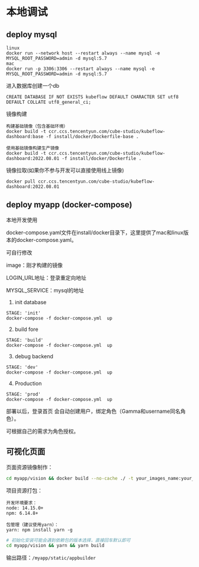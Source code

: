 
# 本地调试

## deploy mysql

```
linux
docker run --network host --restart always --name mysql -e MYSQL_ROOT_PASSWORD=admin -d mysql:5.7
mac
docker run -p 3306:3306 --restart always --name mysql -e MYSQL_ROOT_PASSWORD=admin -d mysql:5.7

```
进入数据库创建一个db
```
CREATE DATABASE IF NOT EXISTS kubeflow DEFAULT CHARACTER SET utf8 DEFAULT COLLATE utf8_general_ci;
```
镜像构建


```
构建基础镜像（包含基础环境）
docker build -t ccr.ccs.tencentyun.com/cube-studio/kubeflow-dashboard:base -f install/docker/Dockerfile-base .

使用基础镜像构建生产镜像
docker build -t ccr.ccs.tencentyun.com/cube-studio/kubeflow-dashboard:2022.08.01 -f install/docker/Dockerfile .
```

镜像拉取(如果你不参与开发可以直接使用线上镜像)
```
docker pull ccr.ccs.tencentyun.com/cube-studio/kubeflow-dashboard:2022.08.01
```

## deploy myapp (docker-compose)

本地开发使用

docker-compose.yaml文件在install/docker目录下，这里提供了mac和linux版本的docker-compose.yaml。

可自行修改

image：刚才构建的镜像

LOGIN_URL地址：登录重定向地址

MYSQL_SERVICE：mysql的地址


1) init database
```
STAGE: 'init'
docker-compose -f docker-compose.yml  up
```
2) build fore
```
STAGE: 'build'
docker-compose -f docker-compose.yml  up
```
3) debug backend
```
STAGE: 'dev'
docker-compose -f docker-compose.yml  up
```
4) Production
```
STAGE: 'prod'
docker-compose -f docker-compose.yml  up
```

部署以后，登录首页 会自动创建用户，绑定角色（Gamma和username同名角色）。

可根据自己的需求为角色授权。


## 可视化页面

页面资源镜像制作：
```sh
cd myapp/vision && docker build --no-cache ./ -t your_images_name:your_label --network host
```

项目资源打包：
```
开发环境要求：
node: 14.15.0+
npm: 6.14.8+

包管理（建议使用yarn）：
yarn: npm install yarn -g
```
```sh
# 初始化安装可能会遇到依赖包的版本选择，直接回车默认即可
cd myapp/vision && yarn && yarn build
```

输出路径：`/myapp/static/appbuilder`



